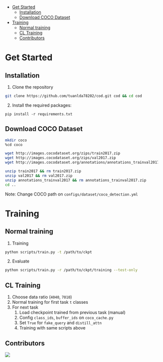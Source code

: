 - [Get Started](#get-started)
  - [Installation](#installation)
  - [Download COCO Dataset](#download-coco-dataset)
- [Training](#training)
  - [Normal training](#normal-training)
  - [CL Training](#cl-training)
  - [Contributors](#contributors)
  
# Get Started

## Installation 
1. Clone the repository
```bash
git clone https://github.com/tuanlda78202/cod.git cod && cd cod
```
2. Install the required packages:
```
pip install -r requirements.txt
```
<!-- pipreqs for get requirements.txt -->

## Download COCO Dataset
```bash
mkdir coco
%cd coco

wget http://images.cocodataset.org/zips/train2017.zip
wget http://images.cocodataset.org/zips/val2017.zip
wget http://images.cocodataset.org/annotations/annotations_trainval2017.zip

unzip train2017 && rm train2017.zip
unzip val2017 && rm val2017.zip
unzip annotations_trainval2017 && rm annotations_trainval2017.zip
cd ..
```
Note: Change COCO path on `configs/dataset/coco_detection.yml`

# Training 
## Normal training
1. Training 
```bash
python scripts/train.py -t /path/to/ckpt
```
2. Evaluate 
```bash
python scripts/train.py -r /path/to/ckpt/training --test-only
```

## CL Training 
1. Choose data ratio (`4040`, `7010`)
2. Normal training for first task `t` classes 
3. For next task
   1. Load checkpoint trained from previous task (manual)
   2. Config `class_ids`, `buffer_ids` on `coco_cache.py`
   3. Set `True` for `fake_query` and `distill_attn`
   4. Training with same scripts above

## Contributors 
<a href="https://github.com/tuanlda78202/MLR/graphs/contributors">
<img src="https://contrib.rocks/image?repo=tuanlda78202/MLR" /></a>
</a>